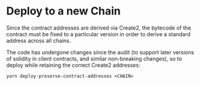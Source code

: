 # Deploy to a new Chain

Since the contract addresses are derived via Create2, the bytecode of the contract must be fixed to a particular version
in order to derive a standard address across all chains.

The code has undergone changes since the audit (to support later versions of solidity in client contracts, and similar
non-breaking changes), so to deploy while retaining the correct Create2 addresses:

`yarn deploy-preserve-contract-addresses <CHAIN>`
